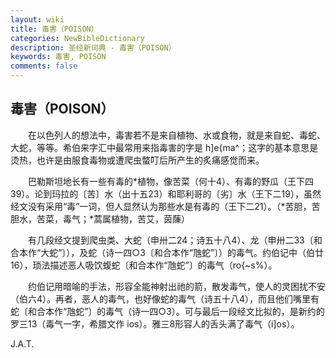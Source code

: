 ```yaml
---
layout: wiki
title: 毒害（POISON）
categories: NewBibleDictionary
description: 圣经新词典 - 毒害（POISON）
keywords: 毒害, POISON
comments: false
---
```


## 毒害（POISON）

　　在以色列人的想法中，毒害若不是来自植物、水或食物，就是来自蛇、毒蛇、大蛇，等等。希伯来字汇中最常用来指毒害的字是 h]e{ma^；这字的基本意思是烫热，也许是由服食毒物或遭爬虫螫叮后所产生的炙痛感觉而来。

　　巴勒斯坦地长有一些有毒的*植物，像苦菜（何十4）、有毒的野瓜（王下四39）。论到玛拉的〔苦〕水（出十五23）和耶利哥的〔劣〕水（王下二19），虽然经文没有采用“毒”一词，但人显然认为那些水是有毒的（王下二21）。（*苦胆，苦胆水，苦菜，毒气；*蒿属植物，苦艾，茵蔯）

　　有几段经文提到爬虫类、大蛇（申卅二24；诗五十八4）、龙（申卅二33〔和合本作“大蛇”〕），及蛇（诗一四○3〔和合本作“虺蛇”〕）的毒气。约伯记中（伯廿16），琐法描述恶人吸饮蝮蛇〔和合本作“虺蛇”〕的毒气（ro{~s%）。

　　约伯记用暗喻的手法，形容全能神射出祂的箭，散发毒气，使人的灵困扰不安（伯六4）。再者，恶人的毒气，也好像蛇的毒气（诗五十八4），而且他们嘴里有蛇〔和合本作“虺蛇”〕的毒气（诗一四○3）。可与最后一段经文比拟的，是新约的罗三13（毒气一字，希腊文作 ios）。雅三8形容人的舌头满了毒气（i]os）。

J.A.T.








